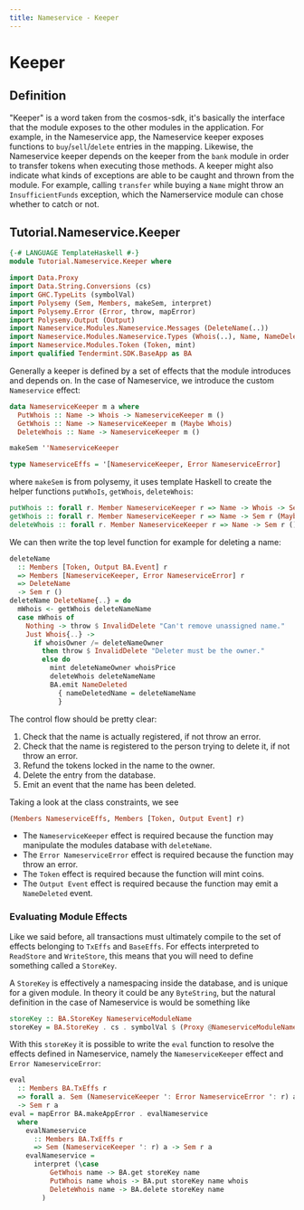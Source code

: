 ```yaml
---
title: Nameservice - Keeper
---
```


# Keeper

## Definition

"Keeper" is a word taken from the cosmos-sdk, it's basically the interface that the module exposes to the other modules in the application. For example, in the Nameservice app, the Nameservice keeper exposes functions to `buy`/`sell`/`delete` entries in the mapping. Likewise, the Nameservice keeper depends on the keeper from the `bank` module in order to transfer tokens when executing those methods. A keeper might also indicate what kinds of exceptions are able to be caught and thrown from the module. For example, calling `transfer` while buying a `Name` might throw an `InsufficientFunds` exception, which the Namerservice module can chose whether to catch or not.

## Tutorial.Nameservice.Keeper

~~~ haskell
{-# LANGUAGE TemplateHaskell #-}
module Tutorial.Nameservice.Keeper where

import Data.Proxy
import Data.String.Conversions (cs)
import GHC.TypeLits (symbolVal)
import Polysemy (Sem, Members, makeSem, interpret)
import Polysemy.Error (Error, throw, mapError)
import Polysemy.Output (Output)
import Nameservice.Modules.Nameservice.Messages (DeleteName(..))
import Nameservice.Modules.Nameservice.Types (Whois(..), Name, NameDeleted(..), NameserviceModuleName, NameserviceError(..))
import Nameservice.Modules.Token (Token, mint)
import qualified Tendermint.SDK.BaseApp as BA
~~~

Generally a keeper is defined by a set of effects that the module introduces and depends on. In the case of Nameservice, we introduce the custom `Nameservice` effect:


~~~ haskell
data NameserviceKeeper m a where
  PutWhois :: Name -> Whois -> NameserviceKeeper m ()
  GetWhois :: Name -> NameserviceKeeper m (Maybe Whois)
  DeleteWhois :: Name -> NameserviceKeeper m ()

makeSem ''NameserviceKeeper

type NameserviceEffs = '[NameserviceKeeper, Error NameserviceError]
~~~

where `makeSem` is from polysemy, it uses template Haskell to create the helper functions `putWhoIs`, `getWhois`, `deleteWhois`:

~~~ haskell ignore
putWhois :: forall r. Member NameserviceKeeper r => Name -> Whois -> Sem r ()
getWhois :: forall r. Member NameserviceKeeper r => Name -> Sem r (Maybe Whois)
deleteWhois :: forall r. Member NameserviceKeeper r => Name -> Sem r ()
~~~

We can then write the top level function for example for deleting a name:

~~~ haskell
deleteName
  :: Members [Token, Output BA.Event] r
  => Members [NameserviceKeeper, Error NameserviceError] r
  => DeleteName
  -> Sem r ()
deleteName DeleteName{..} = do
  mWhois <- getWhois deleteNameName
  case mWhois of
    Nothing -> throw $ InvalidDelete "Can't remove unassigned name."
    Just Whois{..} ->
      if whoisOwner /= deleteNameOwner
        then throw $ InvalidDelete "Deleter must be the owner."
        else do
          mint deleteNameOwner whoisPrice
          deleteWhois deleteNameName
          BA.emit NameDeleted
            { nameDeletedName = deleteNameName
            }
~~~

The control flow should be pretty clear:
1. Check that the name is actually registered, if not throw an error.
2. Check that the name is registered to the person trying to delete it, if not throw an error.
3. Refund the tokens locked in the name to the owner.
4. Delete the entry from the database.
5. Emit an event that the name has been deleted.

Taking a look at the class constraints, we see

~~~ haskell ignore
(Members NameserviceEffs, Members [Token, Output Event] r)
~~~

- The `NameserviceKeeper` effect is required because the function may manipulate the modules database with `deleteName`.
- The `Error NameserviceError` effect is required because the function may throw an error.
- The `Token` effect is required because the function will mint coins.
- The `Output Event` effect is required because the function may emit a `NameDeleted` event.

### Evaluating Module Effects

Like we said before, all transactions must ultimately compile to the set of effects belonging to `TxEffs` and `BaseEffs`. For effects interpreted to `ReadStore` and `WriteStore`, this means that you will need to define something called a `StoreKey`.


A `StoreKey` is effectively a namespacing inside the database, and is unique for a given module. In theory it could be any `ByteString`, but the natural definition in the case of Nameservice is would be something like

~~~ haskell
storeKey :: BA.StoreKey NameserviceModuleName
storeKey = BA.StoreKey . cs . symbolVal $ (Proxy @NameserviceModuleName)
~~~

With this `storeKey` it is possible to write the `eval` function to resolve the effects defined in Nameservice, namely the `NameserviceKeeper` effect and `Error NameserviceError`:

~~~ haskell
eval
  :: Members BA.TxEffs r
  => forall a. Sem (NameserviceKeeper ': Error NameserviceError ': r) a
  -> Sem r a
eval = mapError BA.makeAppError . evalNameservice
  where
    evalNameservice
      :: Members BA.TxEffs r
      => Sem (NameserviceKeeper ': r) a -> Sem r a
    evalNameservice =
      interpret (\case
          GetWhois name -> BA.get storeKey name
          PutWhois name whois -> BA.put storeKey name whois
          DeleteWhois name -> BA.delete storeKey name
        )
~~~
